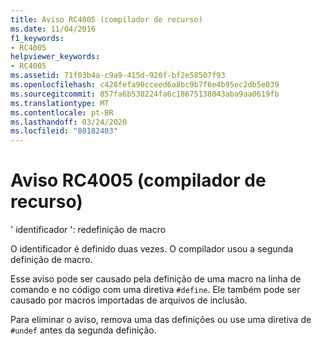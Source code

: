 ```yaml
---
title: Aviso RC4005 (compilador de recurso)
ms.date: 11/04/2016
f1_keywords:
- RC4005
helpviewer_keywords:
- RC4005
ms.assetid: 71f03b4a-c9a9-415d-920f-bf2e58507f93
ms.openlocfilehash: c428fefa90cceed6a8bc9b7f6e4b95ec2db5e039
ms.sourcegitcommit: 857fa6b530224fa6c18675138043aba9aa0619fb
ms.translationtype: MT
ms.contentlocale: pt-BR
ms.lasthandoff: 03/24/2020
ms.locfileid: "80182403"
---
```

# <a name="resource-compiler-warning-rc4005"></a>Aviso RC4005 (compilador de recurso)

' identificador ': redefinição de macro

O identificador é definido duas vezes. O compilador usou a segunda definição de macro.

Esse aviso pode ser causado pela definição de uma macro na linha de comando e no código com uma diretiva `#define`. Ele também pode ser causado por macros importadas de arquivos de inclusão.

Para eliminar o aviso, remova uma das definições ou use uma diretiva de `#undef` antes da segunda definição.
